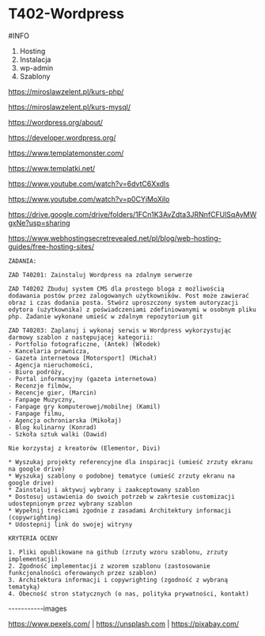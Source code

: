 # T402-Wordpress

#INFO

1. Hosting
2. Instalacja
3. wp-admin
4. Szablony

https://miroslawzelent.pl/kurs-php/

https://miroslawzelent.pl/kurs-mysql/

https://wordpress.org/about/

https://developer.wordpress.org/

https://www.templatemonster.com/

https://www.templatki.net/

https://www.youtube.com/watch?v=6dvtC6XxdIs

https://www.youtube.com/watch?v=p0CYjMoXilo

https://drive.google.com/drive/folders/1FCn1K3AvZdta3JRNnfCFUlSqAyMWgxNe?usp=sharing

https://www.webhostingsecretrevealed.net/pl/blog/web-hosting-guides/free-hosting-sites/


```
ZADANIA:

ZAD T40201: Zainstaluj Wordpress na zdalnym serwerze

ZAD T40202 Zbuduj system CMS dla prostego bloga z możliwością dodawania postów przez zalogowanych użytkowników. Post może zawierać obraz i czas dodania posta. Stwórz uproszczony system autoryzacji edytora (użytkownika) z poświadczeniami zdefiniowanymi w osobnym pliku php. Zadanie wykonane umieść w zdalnym repozytorium git

ZAD T40203: Zaplanuj i wykonaj serwis w Wordpress wykorzystując darmowy szablon z następującej kategorii:
- Portfolio fotograficzne, (Antek) (Włodek)
- Kancelaria prawnicza,
- Gazeta internetowa [Motorsport] (Michał)
- Agencja nieruchomości,
- Biuro podróży,
- Portal informacyjny (gazeta internetowa)
- Recenzje filmów,
- Recencje gier, (Marcin)
- Fanpage Muzyczny,
- Fanpage gry komputerowej/mobilnej (Kamil)
- Fanpage filmu,
- Agencja ochroniarska (Mikołaj)
- Blog kulinarny (Konrad)
- Szkoła sztuk walki (Dawid)

Nie korzystaj z kreatorów (Elementor, Divi)
 
* Wyszukaj projekty referencyjne dla inspiracji (umieść zrzuty ekranu na google drive)
* Wyszukaj szablony o podobnej tematyce (umieść zrzuty ekranu na google drive)
* Zainstaluj i aktywuj wybrany i zaakceptowany szablon
* Dostosuj ustawienia do swoich potrzeb w zakrtesie customizacji udostepnionym przez wybrany szablon
* Wypełnij treściami zgodnie z zasadami Architektury informacji (copywrighting)
* Udostepnij link do swojej witryny

KRYTERIA OCENY

1. Pliki opublikowane na github (zrzuty wzoru szablonu, zrzuty implementacji)
2. Zgodność implementacji z wzorem szablonu (zastosowanie funkcjonalności oferowanych przez szablon)
3. Architektura informacji i copywrighting (zgodność z wybraną tematyką)
4. Obecność stron statycznych (o nas, polityka prywatności, kontakt)
```


-----------images

https://www.pexels.com/ | https://unsplash.com | https://pixabay.com/
